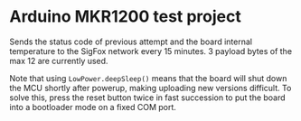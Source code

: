 # Arduino MKR1200 test project

Sends the status code of previous attempt and the board internal temperature to the SigFox network every 15 minutes. 3 payload bytes of the max 12 are currently used.

Note that using `LowPower.deepSleep()` means that the board will shut down the MCU shortly after powerup, making uploading new versions difficult. To solve this, press the reset button twice in fast succession to put the board into a bootloader mode on a fixed COM port.
